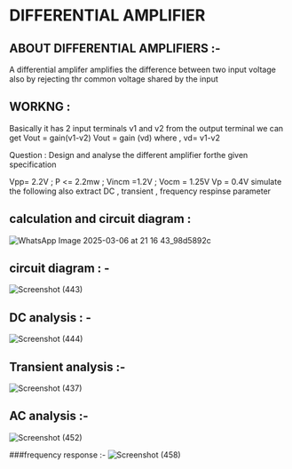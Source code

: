# DIFFERENTIAL AMPLIFIER 

## ABOUT DIFFERENTIAL AMPLIFIERS :-

A differential amplifer amplifies the difference between two input voltage also by rejecting thr common voltage shared by the input

## WORKNG :
Basically it has 2 input terminals v1 and v2
from the output terminal we can get  Vout = gain(v1-v2)
                                      Vout = gain (vd)
                     where , vd= v1-v2

Question : Design and analyse the different amplifier forthe given  specification

Vpp= 2.2V ; P <= 2.2mw ; Vincm =1.2V ; Vocm = 1.25V Vp = 0.4V simulate the following also extract DC , transient , frequency respinse parameter

## calculation and circuit diagram  :

![WhatsApp Image 2025-03-06 at 21 16 43_98d5892c](https://github.com/user-attachments/assets/2774419c-a383-47bb-8b7a-99dd61b316f2)



## circuit diagram : -

![Screenshot (443)](https://github.com/user-attachments/assets/6f286604-06c1-4360-8e09-cdc494a0561b)


## DC analysis : -
![Screenshot (444)](https://github.com/user-attachments/assets/773bbb98-3bdb-4c19-8fb5-ade8f1b8a135)


## Transient analysis :-
![Screenshot (437)](https://github.com/user-attachments/assets/9f43e477-2011-443e-b455-6180471c59f6)

## AC analysis :-
![Screenshot (452)](https://github.com/user-attachments/assets/47e6ee1c-1076-4d20-8df8-3501b81d1a37)


###frequency response :-
![Screenshot (458)](https://github.com/user-attachments/assets/672ee74c-b659-4c91-94e3-86aa9a15285a)


















